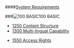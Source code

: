 ####[System Requirements](https://github.com/massiveart/sulu-docs/tree/master/system-requirements/ "Index of System Requirements")

###![100 BASIC](https://raw.github.com/massiveart/sulu-docs/master/system-requirements/images/basic.png)100 BASIC

<!--* [1100 General](https://github.com/massiveart/sulu-docs/tree/master/system-requirements/100-basic/general.md "1100 General")
* [1150 Caching Mechanism](https://github.com/massiveart/sulu-docs/tree/master/system-requirements/100-basic/caching-mechanism.md "1150 Caching Mechanism")
* [1200 Ressource Locator Path Management](https://github.com/massiveart/sulu-docs/tree/master/system-requirements/100-basic/rlp-management.md "1200 Ressource Locator Path Management")-->

* [1250 Content Structure](https://github.com/massiveart/sulu-docs/tree/master/system-requirements/100-basic/content-structure.md "1250 Content Structure")
* [1300 Multi-lingual Capability](https://github.com/massiveart/sulu-docs/tree/master/system-requirements/100-basic/multi-lingual-capability.md "1300 Multi-lingual Capability")
<!--* [1350 Content Life Cycle Workflow](https://github.com/massiveart/sulu-docs/tree/master/system-requirements/100-basic/clc-workflow-management.md "1350 Content Life Cycle Workflow")
* [1400 Publication](https://github.com/massiveart/sulu-docs/tree/master/system-requirements/100-basic/publication.md "1400 Publication")
* [1450 Data Interfaces](https://github.com/massiveart/sulu-docs/tree/master/system-requirements/100-basic/data-interfaces.md "1450 Data Interfaces")
* [1500 Security](https://github.com/massiveart/sulu-docs/tree/master/system-requirements/100-basic/security.md "1500 Security")-->
* [1550 Access Rights](https://github.com/massiveart/sulu-docs/tree/master/system-requirements/100-basic/access-rights.md "1550 Access Rights")

<!--* [1600 Settings](https://github.com/massiveart/sulu-docs/tree/master/system-requirements/100-basic/settings.md "1600 Settings")
* [1900 Non-functional Requirements](https://github.com/massiveart/sulu-docs/tree/master/system-requirements/100-basic/nfr.md "1900 Non-functional Requirements")-->
